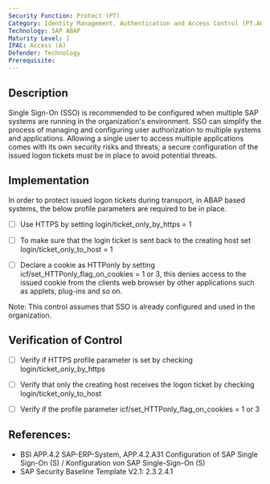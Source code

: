 ```yaml
---
Security Function: Protect (PT)
Category: Identity Management, Authentication and Access Control (PT.AC)
Technology: SAP ABAP
Maturity Level: 1
IPAC: Access (A)
Defender: Technology
Prerequisite:
---
```


## Description

Single Sign-On (SSO) is recommended to be configured when multiple SAP systems are running in the organization's environment. SSO can simplify the process of managing and configuring user authorization to multiple systems and applications. Allowing a single user to access multiple applications comes with its own security risks and threats; a secure configuration of the issued logon tickets must be in place to avoid potential threats.  

## Implementation

In order to protect issued logon tickets during transport, in ABAP based systems, the below profile parameters are required to be in place.  

- [ ] Use HTTPS by setting login/ticket_only_by_https = 1
- [ ] To make sure that the login ticket is sent back to the creating host set login/ticket_only_to_host = 1
- [ ] Declare a cookie as HTTPonly by setting icf/set_HTTPonly_flag_on_cookies = 1 or 3, this denies access to the issued cookie from the clients web browser by other applications such as applets, plug-ins and so on.


Note: This control assumes that SSO is already configured and used in the organization.

## Verification of Control

- [ ] Verify if HTTPS profile parameter is set by checking login/ticket_only_by_https
- [ ] Verify that only the creating host receives the logon ticket by checking login/ticket_only_to_host
- [ ] Verify if the profile parameter icf/set_HTTPonly_flag_on_cookies = 1 or 3


## References:
- BSI APP.4.2 SAP-ERP-System, APP.4.2.A31 Configuration of SAP Single Sign-On (S) / Konfiguration von SAP Single-Sign-On (S)
- SAP Security Baseline Template V2.1: 2.3.2.4.1
